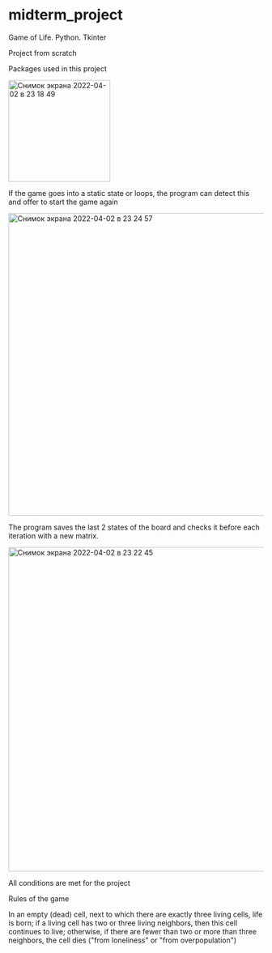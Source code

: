 # midterm_project

<!-- MIDTERM PROJECT ABDUKADYROV KAMOLIDDIN MATH21 -->

Game of Life. Python. Tkinter

Project from scratch

Packages used in this project

<img width="201" alt="Снимок экрана 2022-04-02 в 23 18 49" src="https://user-images.githubusercontent.com/102587248/161394004-deb97689-fc34-4409-b6d8-1bdd0e723fa9.png">

If the game goes into a static state or loops, the program can detect this and offer to start the game again

<img width="598" alt="Снимок экрана 2022-04-02 в 23 24 57" src="https://user-images.githubusercontent.com/102587248/161394228-9720722d-1acb-4e34-97d8-fa6475d7698d.png">


The program saves the last 2 states of the board and checks it before each iteration with a new matrix.

<img width="641" alt="Снимок экрана 2022-04-02 в 23 22 45" src="https://user-images.githubusercontent.com/102587248/161394148-ced0b64b-f03a-4d37-99ff-c2953c7b0204.png">

All conditions are met for the project

Rules of the game

In an empty (dead) cell, next to which there are exactly three living cells, life is born;
if a living cell has two or three living neighbors, then this cell continues to live; otherwise, if there are fewer than two or more than three neighbors, the cell dies ("from loneliness" or "from overpopulation")
